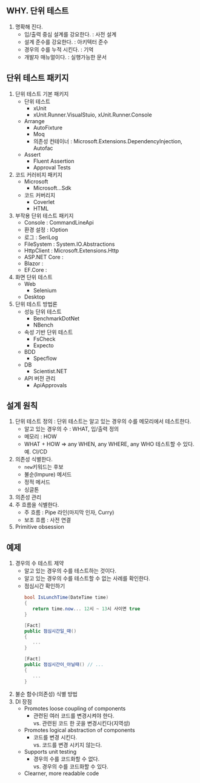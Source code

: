 ## WHY. 단위 테스트
1. 명확해 진다.
   - 입/출력 중심 설계를 강요한다. : 사전 설계
   - 설계 준수를 강요한다. : 아키텍터 준수
   - 경우의 수를 누적 시킨다. : 기억 
   - 개발자 매뉴얼이다. : 실행가능한 문서

## 단위 테스트 패키지
1. 단위 테스트 기본 패키지 
   - 단위 테스트
     - xUnit
 	 - xUnit.Runner.VisualStuio, xUnit.Runner.Console
   - Arrange
     - AutoFixture
 	 - Moq
     - 의존성 컨테이너 : Microsoft.Extensions.DependencyInjection, Autofac
   - Assert
     - Fluent Assertion
 	 - Approval Tests 
1. 코드 커러비지 패키지
   - Microsoft 
 	 - Microsoft...Sdk
   - 코드 커버리지
     - Coverlet
 	 - HTML
1. 부작용 단위 테스트 패키지
   - Console : CommandLineApi
   - 환경 설정 : IOption<T>
   - 로그 : SeriLog
   - FileSystem : System.IO.Abstractions
   - HttpClient : Microsoft.Extensions.Http
   - ASP.NET Core : 
   - Blazor :
   - EF.Core : 
1. 화면 단위 테스트
   - Web
     - Selenium   
   - Desktop
1. 단위 테스트 방법론
   - 성능 단위 테스트
     - BenchmarkDotNet
	 - NBench
   - 속성 기반 단위 테스트
	 - FsCheck
	 - Expecto
   - BDD
     - Specflow
   - DB 
     - Scientist.NET
   - API 버전 관리
     - ApiApprovals
## 설계 원칙
1. 단위 테스트 정의 : 단위 테스트는 알고 있는 경우의 수를 메모리에서 테스트한다.
   - 알고 있는 경우의 수 : WHAT, 입/출력 정의
   - 메모리 : HOW
   - WHAT + HOW => any WHEN, any WHERE, any WHO 테스트할 수 있다. 예. CI/CD
1. 의존성 식별한다.
   - `new`키워드는 후보
   - 불순(Impure) 메서드
   - 정적 메서드
   - 싱글톤
1. 의존성 관리
1. 주 흐름을 식별한다.
   - 주 흐름 : Pipe 라인(마지막 인자, Curry)
   - 보조 흐름 : 사전 연결
1. Primitive obsession 

  
## 예제
1. 경우의 수 테스트 제약
   - 알고 있는 경우의 수를 테스트하는 것이다.
   - 알고 있는 경우의 수를 테스트할 수 없는 사례를 확인한다.
   - 점심시간 확인하기
     ```cs
	 bool IsLunchTime(DateTime time)
	 {
	 	return time.now... 12시 ~ 13시 사이면 true
	 }
	 
	 [Fact]
	 public 점심시간일_때()
	 {
	 	...
	 }
	 
	 [Fact]
	 public 점심시간이_아닐때()	// ...
	 {
	 	...
	 }
	 ```
1. 불순 함수(의존성) 식별 방법
1. DI 장점
   - Promotes loose coupling of components
     - 관련된 여러 코드를 변경시켜야 한다.  
       vs. 관련된 코드 한 곳을 변경시킨다(지역성)  
   - Promotes logical abstraction of components
     - 코드를 변경 시킨다.  
       vs. 코드를 변경 시키지 않는다.  
   - Supports unit testing
     - 경우의 수를 코드화할 수 없다.  
       vs. 경우의 수를 코드화할 수 있다.  
   - Clearner, more readable code
